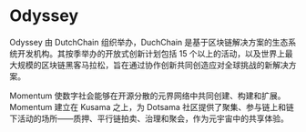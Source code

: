 # 

# Odyssey

Odyssey 由 DutchChain 组织举办，DuchChain 是基于区块链解决方案的生态系统开发机构。其按季举办的开放式创新计划包括 15 个以上的活动，以及世界上最大规模的区块链黑客马拉松，旨在通过协作创新共同创造应对全球挑战的新解决方案。

Momentum 使数字社会能够在开源分散的元界网络中共同创建、构建和扩展。Momentum 建立在 Kusama 之上，为 Dotsama 社区提供了聚集、参与链上和链下活动的场所——质押、平行链拍卖、治理和聚会，作为元宇宙中的共享体验。



